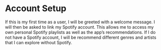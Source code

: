 # Account Setup
If this is my first time as a user, I will be greeted with a welcome message. I will then be asked to link my Spotify account. This allows me to access my own personal Spotify playlists as well as the app’s recommendations. If I do not have a Spotify account, I will be recommend different genres and artists that I can explore without Spotify. 
